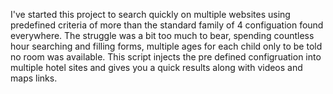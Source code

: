 I've started this project to search quickly on multiple websites using predefined criteria of more than the standard family of 4 configuation found everywhere. The struggle was a bit too much to bear, spending countless hour searching and filling forms, multiple ages for each child only to be told no room was available. This script injects the pre defined configruation into multiple hotel sites and gives you a quick results along with videos and maps links.

